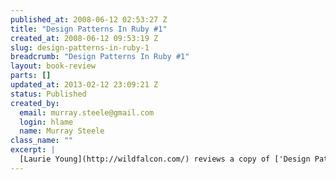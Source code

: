 ```yaml
--- 
published_at: 2008-06-12 02:53:27 Z
title: "Design Patterns In Ruby #1"
created_at: 2008-06-12 09:53:19 Z
slug: design-patterns-in-ruby-1
breadcrumb: "Design Patterns In Ruby #1"
layout: book-review
parts: []
updated_at: 2013-02-12 23:09:21 Z
status: Published
created_by: 
  email: murray.steele@gmail.com
  login: hlame
  name: Murray Steele
class_name: ""
excerpt: |
  [Laurie Young](http://wildfalcon.com/) reviews a copy of ['Design Patterns In Ruby' by Russ Olsen](http://www.amazon.co.uk/Design-Patterns-Ruby-Addison-Wesley-Professional/dp/0321490452/ref=sr_1_1?ie=UTF8&s=books&qid=1212486044&sr=1-1), published by [Addison-Wesley](http://www.informit.com/store/product.aspx?isbn=0321490452) on [his blog](http://wildfalcon.com/archives/2008/05/27/design-patterns-in-ruby-a-book-review/).
---
```


